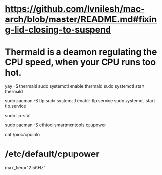 # https://github.com/lvnilesh/mac-arch/blob/master/README.md#fixing-lid-closing-to-suspend

# Thermald is a deamon regulating the CPU speed, when your CPU runs too hot.

yay -S thermald
sudo systemctl enable thermald
sudo systemctl start thermald

sudo pacman -S tlp
sudo systemctl enable tlp.service
sudo systemctl start tlp.service

sudo tlp-stat

sudo pacman -S ethtool smartmontools cpupower

cat /proc/cpuinfo

# /etc/default/cpupower
max_freq="2.5GHz"
